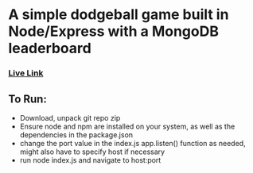 # A simple dodgeball game built in Node/Express with a MongoDB leaderboard

### [Live Link][gamelink]

## To Run:
* Download, unpack git repo zip
* Ensure node and npm are installed on your system, as well as the dependencies in the package.json
* change the port value in the index.js app.listen() function as needed, might also have to specify host if necessary
* run node index.js and navigate to host:port


[gamelink]:https://nodereactjs-atomicwest.c9users.io/